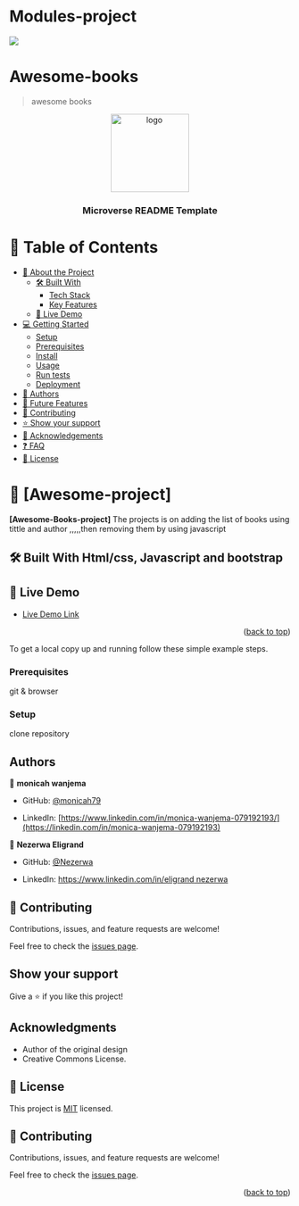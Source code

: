 # Modules-project

![](https://img.shields.io/badge/Microverse-blueviolet)
# Awesome-books
>awesome books


<a name="readme-top"></a>

<div align="center">

  <img src="murple_logo.png" alt="logo" width="140"  height="auto" />
  <br/>

  <h3><b>Microverse README Template</b></h3>

</div>

# 📗 Table of Contents

- [📖 About the Project](#about-project)
  - [🛠 Built With](#built-with)
    - [Tech Stack](#tech-stack)
    - [Key Features](#key-features)
  - [🚀 Live Demo](#live-demo)
- [💻 Getting Started](#getting-started)
  - [Setup](#setup)
  - [Prerequisites](#prerequisites)
  - [Install](#install)
  - [Usage](#usage)
  - [Run tests](#run-tests)
  - [Deployment](#triangular_flag_on_post-deployment)
- [👥 Authors](#authors)
- [🔭 Future Features](#future-features)
- [🤝 Contributing](#contributing)
- [⭐️ Show your support](#support)
- [🙏 Acknowledgements](#acknowledgements)
- [❓ FAQ](#faq)
- [📝 License](#license)

<!-- PROJECT DESCRIPTION -->

# 📖 [Awesome-project] <a name="Books sorting"></a>

**[Awesome-Books-project]** The projects is on adding the list of books using tittle and author ,,,,,then removing them by using javascript

## 🛠 Built With <a name="built-with">Html/css, Javascript and bootstrap</a>


## 🚀 Live Demo <a name="live-demo"></a>


- [Live Demo Link](https://monicah79.github.io/awesome-books-project/)

<p align="right">(<a href="#readme-top">back to top</a>)</p>



To get a local copy up and running follow these simple example steps.

### Prerequisites
git & browser

### Setup
clone repository

## Authors

👤 **monicah wanjema**

- GitHub: [@monicah79](https://github.com/monicah79)

- LinkedIn: [https://www.linkedin.com/in/monica-wanjema-079192193/](https://linkedin.com/in/monica-wanjema-079192193)

👤 **Nezerwa Eligrand**
- GitHub: [@Nezerwa](https://github.com/Nezerwa)

- LinkedIn: [https://www.linkedin.com/in/eligrand nezerwa](https://linkedin.com/in/eligrand)

## 🤝 Contributing

Contributions, issues, and feature requests are welcome!

Feel free to check the [issues page](../../issues/).

## Show your support

Give a ⭐️ if you like this project!

## Acknowledgments

- Author of the original design
- Creative Commons License.

## 📝 License

This project is [MIT](./LICENSE) licensed.

## 🤝 Contributing <a name="contributing"></a>

Contributions, issues, and feature requests are welcome!

Feel free to check the [issues page](../../issues/).

<p align="right">(<a href="#readme-top">back to top</a>)</p>